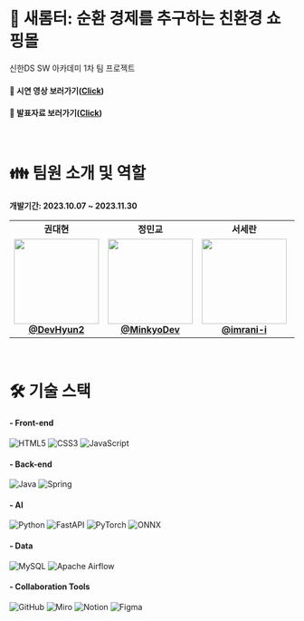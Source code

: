 # 🌱 새롬터: 순환 경제를 추구하는 친환경 쇼핑몰

신한DS SW 아카데미 1차 팀 프로젝트

#### 🎥 시연 영상 보러가기([Click]())
#### 📙 발표자료 보러가기([Click]())

<br/>

# :family: 팀원 소개 및 역할

**개발기간: 2023.10.07 ~ 2023.11.30**

<table>
  <tr>
<td align="center"><b>권대현</b></td>
    <td align="center"><b>정민교</b></td>
    <td align="center"><b>서세란</b></td>
    <td align="center"><b>장현지</b></td>
    <td align="center"><b>김유리</b></td>
    <td align="center"><b>김시형</b></td>
  </tr>
  <tr>
    <td align="center"><a href="https://github.com/DevHyun2"><img src="https://avatars.githubusercontent.com/DevHyun2" width="150px;" alt=""><br/><b>@DevHyun2</b>
    <td align="center"><a href="https://github.com/MinkyoDev"><img src="https://avatars.githubusercontent.com/MinkyoDev" width="150px;" alt=""><br/><b>@MinkyoDev</b>
    <td align="center"><a href="https://github.com/imrani-i"><img src="https://avatars.githubusercontent.com/imrani-i" width="150px;" alt=""><br/><b>@imrani-i</b>
    <td align="center"><a href="https://github.com/JhyunJ1"><img src="https://avatars.githubusercontent.com/JhyunJ1" width="150px;" alt=""><br/><b>@JhyunJ1</b>
    <td align="center"><a href="https://github.com/kimsh300"><img src="https://avatars.githubusercontent.com/kimsh300" width="150px;" alt=""><br/><b>@kimsh300</b>
    <td align="center"><a href="https://github.com/kimyurie"><img src="https://avatars.githubusercontent.com/kimyurie" width="150px;" alt=""><br/><b>@kimyurie</b>
    </td>
  </tr>
</table>

<br/>

# 🛠 기술 스택

#### - Front-end
<img src="https://img.shields.io/badge/HTML5-E34F26?style=for-the-badge&logo=html5&logoColor=white" alt="HTML5"> <img src="https://img.shields.io/badge/CSS3-1572B6?style=for-the-badge&logo=css3&logoColor=white" alt="CSS3"> <img src="https://img.shields.io/badge/JavaScript-F7DF1E?style=for-the-badge&logo=javascript&logoColor=black" alt="JavaScript">

#### - Back-end
<img src="https://img.shields.io/badge/Java-007396?style=for-the-badge&logo=java&logoColor=white" alt="Java"> <img src="https://img.shields.io/badge/Spring-6DB33F?style=for-the-badge&logo=spring&logoColor=white" alt="Spring">

#### - AI
<img src="https://img.shields.io/badge/python-3776AB?style=for-the-badge&logo=python&logoColor=white" alt="Python"> <img src="https://img.shields.io/badge/fastapi-009688?style=for-the-badge&logo=fastapi&logoColor=white" alt="FastAPI"> <img src="https://img.shields.io/badge/pytorch-EE4C2C?style=for-the-badge&logo=pytorch&logoColor=white" alt="PyTorch"> <img src="https://img.shields.io/badge/ONNX-005CED?style=for-the-badge&logo=onnx&logoColor=white" alt="ONNX">

#### - Data
<img src="https://img.shields.io/badge/MySQL-4479A1?style=for-the-badge&logo=mysql&logoColor=white" alt="MySQL"> <img src="https://img.shields.io/badge/Apache%20Airflow-017CEE?style=for-the-badge&logo=apache-airflow&logoColor=white" alt="Apache Airflow">

#### - Collaboration Tools
<img src="https://img.shields.io/badge/GitHub-181717?style=for-the-badge&logo=github&logoColor=white" alt="GitHub"> <img src="https://img.shields.io/badge/Miro-050038?style=for-the-badge&logo=miro&logoColor=white" alt="Miro"> <img src="https://img.shields.io/badge/Notion-000000?style=for-the-badge&logo=notion&logoColor=white" alt="Notion"> <img src="https://img.shields.io/badge/Figma-F24E1E?style=for-the-badge&logo=figma&logoColor=white" alt="Figma">

